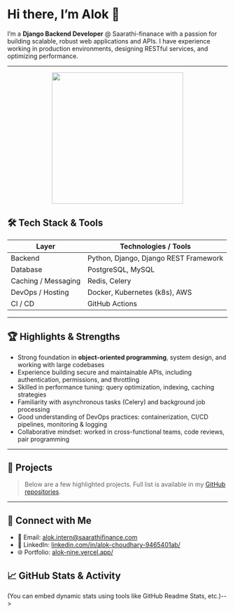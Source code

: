 
<!--
## Hi there 👋
**alok-saarathi/alok-saarathi** is a ✨ _special_ ✨ repository because its `README.md` (this file) appears on your GitHub profile.

Here are some ideas to get you started:

- 🔭 I’m currently working on ...
- 🌱 I’m currently learning ...
- 👯 I’m looking to collaborate on ...
- 🤔 I’m looking for help with ...
- 💬 Ask me about ...
- 📫 How to reach me: ...
- 😄 Pronouns: ...
- ⚡ Fun fact: ...
| Testing & Quality | pytest, coverage, flake8, Black |
| Version Control & Workflow | Git, GitHub, Branching Strategies (Git Flow / Trunk) |
-->


# Hi there, I’m Alok 👋

I’m a **Django Backend Developer** @ Saarathi-finanace with a passion for building scalable, robust web applications and APIs. I have experience working in production environments, designing RESTful services, and optimizing performance.

---

<div align="center">
  <img src="https://user-images.githubusercontent.com/74038190/216644497-1951db19-8f3d-4e44-ac08-8e9d7e0d94a7.gif" width="300"/>
</div>


## 🛠️ Tech Stack & Tools

| Layer | Technologies / Tools |
|-------|------------------------|
| Backend | Python, Django, Django REST Framework |
| Database | PostgreSQL, MySQL |
| Caching / Messaging | Redis, Celery |
| DevOps / Hosting | Docker, Kubernetes (k8s), AWS |
| CI / CD | GitHub Actions |

---

## 🏆 Highlights & Strengths

- Strong foundation in **object-oriented programming**, system design, and working with large codebases  
- Experience building secure and maintainable APIs, including authentication, permissions, and throttling  
- Skilled in performance tuning: query optimization, indexing, caching strategies  
- Familiarity with asynchronous tasks (Celery) and background job processing  
- Good understanding of DevOps practices: containerization, CI/CD pipelines, monitoring & logging  
- Collaborative mindset: worked in cross-functional teams, code reviews, pair programming  

---

## 📂 Projects

> Below are a few highlighted projects. Full list is available in my [GitHub repositories](https://github.com/your_username).
<!--
| Project | Description |
|--------|-------------|
| **Project A** | A Django REST API for **…** (features, scope) |
| **Project B** | Microservice architecture for **…**, implemented with Django + Celery |
| **Project C** | Real-time chat system using Django Channels |
| **Project D** | E-commerce backend: order management, payments, inventory |
-->
---

## 🤝 Connect with Me

- 📧 Email: alok.intern@saarathifinance.com  
- 💼 LinkedIn: [linkedin.com/in/alok-choudhary-9465401ab/](https://www.linkedin.com/in/alok-choudhary-9465401ab/)  
- 🌐 Portfolio: [alok-nine.vercel.app/](https://alok-nine.vercel.app/)  


## 📈 GitHub Stats & Activity

<!--> (You can embed dynamic stats using tools like GitHub Readme Stats, etc.)-->


